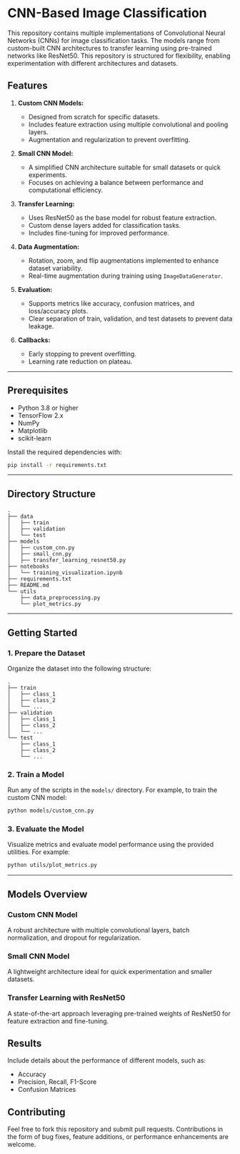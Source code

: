 # CNN-Based Image Classification

This repository contains multiple implementations of Convolutional Neural Networks (CNNs) for image classification tasks. The models range from custom-built CNN architectures to transfer learning using pre-trained networks like ResNet50. This repository is structured for flexibility, enabling experimentation with different architectures and datasets.


## Features

1. **Custom CNN Models:**
   - Designed from scratch for specific datasets.
   - Includes feature extraction using multiple convolutional and pooling layers.
   - Augmentation and regularization to prevent overfitting.

2. **Small CNN Model:**
   - A simplified CNN architecture suitable for small datasets or quick experiments.
   - Focuses on achieving a balance between performance and computational efficiency.

3. **Transfer Learning:**
   - Uses ResNet50 as the base model for robust feature extraction.
   - Custom dense layers added for classification tasks.
   - Includes fine-tuning for improved performance.

4. **Data Augmentation:**
   - Rotation, zoom, and flip augmentations implemented to enhance dataset variability.
   - Real-time augmentation during training using `ImageDataGenerator`.

5. **Evaluation:**
   - Supports metrics like accuracy, confusion matrices, and loss/accuracy plots.
   - Clear separation of train, validation, and test datasets to prevent data leakage.

6. **Callbacks:**
   - Early stopping to prevent overfitting.
   - Learning rate reduction on plateau.

---

## Prerequisites

- Python 3.8 or higher
- TensorFlow 2.x
- NumPy
- Matplotlib
- scikit-learn

Install the required dependencies with:
```bash
pip install -r requirements.txt
```

---

## Directory Structure
```
.
├── data
│   ├── train
│   ├── validation
│   └── test
├── models
│   ├── custom_cnn.py
│   ├── small_cnn.py
│   ├── transfer_learning_resnet50.py
├── notebooks
│   └── training_visualization.ipynb
├── requirements.txt
├── README.md
└── utils
    ├── data_preprocessing.py
    └── plot_metrics.py
```

---

## Getting Started

### 1. Prepare the Dataset

Organize the dataset into the following structure:
```
.
├── train
│   ├── class_1
│   ├── class_2
│   └── ...
├── validation
│   ├── class_1
│   ├── class_2
│   └── ...
└── test
    ├── class_1
    ├── class_2
    └── ...
```

### 2. Train a Model

Run any of the scripts in the `models/` directory. For example, to train the custom CNN model:
```bash
python models/custom_cnn.py
```

### 3. Evaluate the Model

Visualize metrics and evaluate model performance using the provided utilities. For example:
```bash
python utils/plot_metrics.py
```

---

## Models Overview

### Custom CNN Model
A robust architecture with multiple convolutional layers, batch normalization, and dropout for regularization.

### Small CNN Model
A lightweight architecture ideal for quick experimentation and smaller datasets.

### Transfer Learning with ResNet50
A state-of-the-art approach leveraging pre-trained weights of ResNet50 for feature extraction and fine-tuning.

## Results

Include details about the performance of different models, such as:
- Accuracy
- Precision, Recall, F1-Score
- Confusion Matrices

## Contributing

Feel free to fork this repository and submit pull requests. Contributions in the form of bug fixes, feature additions, or performance enhancements are welcome.



